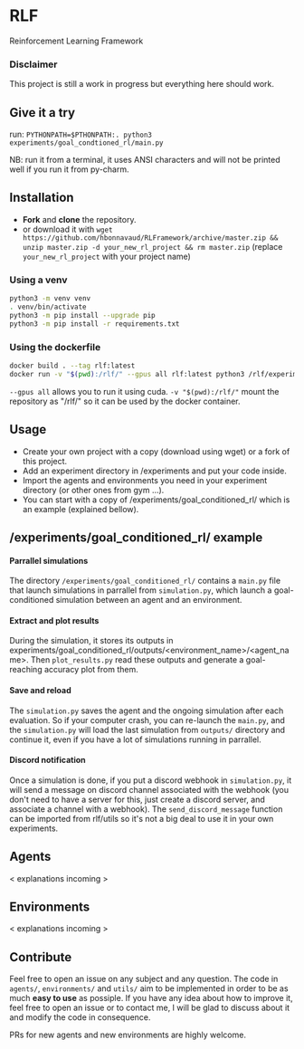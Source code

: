 # RLF
Reinforcement Learning Framework

### Disclaimer

This project is still a work in progress but everything here should work.

## Give it a try
run:
```PYTHONPATH=$PTHONPATH:. python3 experiments/goal_condtioned_rl/main.py```

NB: run it from a terminal, it uses ANSI characters and will not be printed well if you run it from py-charm.

## Installation

 - **Fork** and **clone** the repository.
 - or download it with `wget https://github.com/hbonnavaud/RLFramework/archive/master.zip && unzip master.zip -d your_new_rl_project && rm master.zip`
   (replace `your_new_rl_project` with your project name)

### Using a venv

```bash
python3 -m venv venv
. venv/bin/activate
python3 -m pip install --upgrade pip
python3 -m pip install -r requirements.txt
```

### Using the dockerfile

```bash
docker build . --tag rlf:latest
docker run -v "$(pwd):/rlf/" --gpus all rlf:latest python3 /rlf/experiments/goal_condtioned_rl/main.py
```
`--gpus all` allows you to run it using cuda.
`-v "$(pwd):/rlf/"` mount the repository as "/rlf/" so it can be used by the docker container.

## Usage

 - Create your own project with a copy (download using wget) or a fork of this project.
 - Add an experiment directory in <your-project>/experiments and put your code inside.
 - Import the agents and environments you need in your experiment directory (or other ones from gym ...).
 - You can start with a copy of <your-project>/experiments/goal_conditioned_rl/ which is an example (explained bellow).

## /experiments/goal_conditioned_rl/ example

#### Parrallel simulations
The directory `/experiments/goal_conditioned_rl/` contains a `main.py` file that launch simulations in parrallel from `simulation.py`, which launch a goal-conditioned simulation between an agent and an environment.

#### Extract and plot results
During the simulation, it stores its outputs in  experiments/goal_conditioned_rl/outputs/<environment_name>/<agent_name>. Then `plot_results.py` read these outputs and generate a goal-reaching accuracy plot from them.

#### Save and reload
The `simulation.py` saves the agent and the ongoing simulation after each evaluation. So if your computer crash, you can re-launch the `main.py`, and the `simulation.py` will load the last simulation from `outputs/` directory and continue it, even if you have a lot of simulations running in parrallel.

#### Discord notification
Once a simulation is done, if you put a discord webhook in `simulation.py`, it will send a message on discord channel associated with the webhook (you don't need to have a server for this, just create a discord server, and associate a channel with a webhook).
The `send_discord_message` function can be imported from rlf/utils so it's not a big deal to use it in your own experiments.

## Agents

< explanations incoming >

## Environments

< explanations incoming >

## Contribute

Feel free to open an issue on any subject and any question.
The code in `agents/`, `environments/` and `utils/` aim to be implemented in order to be as much **easy to use** as possiple. If you have any idea about how to improve it, feel free to open an issue or to contact me, I will be glad to discuss about it and modify the code in consequence.

PRs for new agents and new environments are highly welcome.
